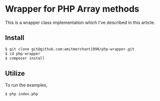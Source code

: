 Wrapper for PHP Array methods
===

This is a wrapper class implementation which I've described in this article.

## Install

```bash
$ git clone git@github.com:amitmerchant1990/php-wrapper.git
$ cd php-wrapper
$ composer install
```

## Utilize

To run the examples,

```bash
$ php index.php
```